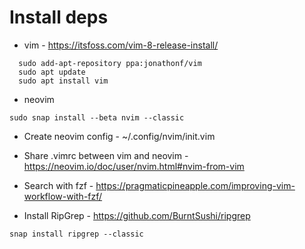 # Install deps

 - vim - https://itsfoss.com/vim-8-release-install/
```
  sudo add-apt-repository ppa:jonathonf/vim
  sudo apt update
  sudo apt install vim
```

 - neovim
 ```
 sudo snap install --beta nvim --classic
 ```
 - Create neovim config - ~/.config/nvim/init.vim
 - Share .vimrc between vim and neovim - https://neovim.io/doc/user/nvim.html#nvim-from-vim

 - Search with fzf - https://pragmaticpineapple.com/improving-vim-workflow-with-fzf/

 - Install RipGrep - https://github.com/BurntSushi/ripgrep
 ```
 snap install ripgrep --classic
 ```


